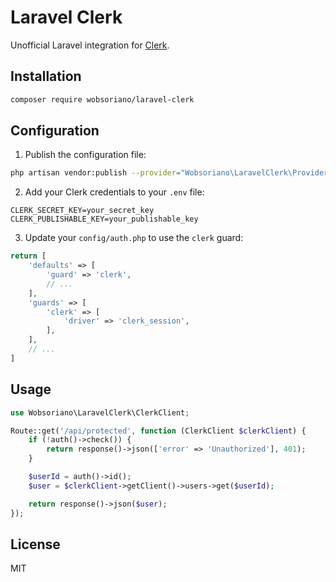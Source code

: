 # Laravel Clerk

Unofficial Laravel integration for [Clerk](https://clerk.com).

## Installation

```bash
composer require wobsoriano/laravel-clerk
```

## Configuration

1. Publish the configuration file:

```bash
php artisan vendor:publish --provider="Wobsoriano\LaravelClerk\Providers\ClerkServiceProvider"
```

2. Add your Clerk credentials to your `.env` file:

```env
CLERK_SECRET_KEY=your_secret_key
CLERK_PUBLISHABLE_KEY=your_publishable_key
```

3. Update your `config/auth.php` to use the `clerk` guard:

```php
return [
    'defaults' => [
        'guard' => 'clerk',
        // ...
    ],
    'guards' => [
        'clerk' => [
            'driver' => 'clerk_session',
        ],
    ],
    // ...
]
```

## Usage

```php
use Wobsoriano\LaravelClerk\ClerkClient;

Route::get('/api/protected', function (ClerkClient $clerkClient) {
    if (!auth()->check()) {
        return response()->json(['error' => 'Unauthorized'], 401);
    }

    $userId = auth()->id();
    $user = $clerkClient->getClient()->users->get($userId);

    return response()->json($user);
});
```

## License

MIT
